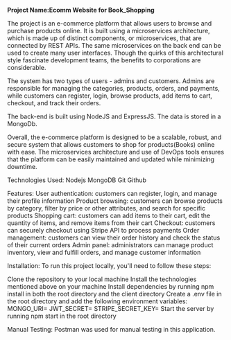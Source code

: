 **Project Name:Ecomm Website for Book_Shopping**

The project is an e-commerce platform that allows users to browse and purchase products online. It is built using a microservices architecture, which is made up of distinct components, or microservices, that are connected by REST APIs. The same microservices on the back end can be used to create many user interfaces. Though the quirks of this architectural style fascinate development teams, the benefits to corporations are considerable.

The system has two types of users - admins and customers. Admins are responsible for managing the categories, products, orders, and payments, while customers can register, login, browse products, add items to cart, checkout, and track their orders.

The back-end is built using NodeJS and ExpressJS. The data is stored in a MongoDb.

Overall, the e-commerce platform is designed to be a scalable, robust, and secure system that allows customers to shop for products(Books) online with ease. The microservices architecture and use of DevOps tools ensures that the platform can be easily maintained and updated while minimizing downtime.

Technologies Used:
Nodejs
MongoDB
Git
Github

Features:
User authentication: customers can register, login, and manage their profile information
Product browsing: customers can browse products by category, filter by price or other attributes, and search for specific products
Shopping cart: customers can add items to their cart, edit the quantity of items, and remove items from their cart
Checkout: customers can securely checkout using Stripe API to process payments
Order management: customers can view their order history and check the status of their current orders
Admin panel: administrators can manage product inventory, view and fulfill orders, and manage customer information

Installation:
To run this project locally, you'll need to follow these steps:

Clone the repository to your local machine
Install the technologies mentioned above on your machine
Install dependencies by running npm install in both the root directory and the client directory
Create a .env file in the root directory and add the following environment variables:
MONGO_URI=<your MongoDB connection string>
JWT_SECRET=<your secret key for JSON Web Tokens>
STRIPE_SECRET_KEY=<your secret key for Stripe API>
Start the server by running npm start in the root directory

Manual Testing:
Postman was used for manual testing in this application.
